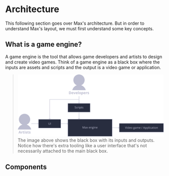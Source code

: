 # Architecture

This following section goes over Max's architecture. But in order to understand
Max's layout, we must first understand some key concepts.

## What is a game engine?
A game engine is the tool that allows game developers and artists to design and
create video games. Think of a game engine as a black box where the inputs are
assets and scripts and the output is a video game or application.

> ![Game engine black box](img/game_engine_black_box.svg) 
> The image above shows the black box with its inputs and outputs. Notice how
there's extra tooling like a user interface that's not necessarily attached to
the main black box.

## Components
